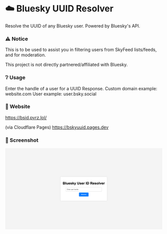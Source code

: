 # ☁️ Bluesky UUID Resolver
Resolve the UUID of any Bluesky user.
Powered by Bluesky's API.

### ⚠️ Notice
This is to be used to assist you in filtering users from SkyFeed lists/feeds, and for moderation.

This project is not directly partnered/affiliated with Bluesky.

### ❔ Usage
Enter the handle of a user for a UUID Response.
Custom domain example: website.com
User example: user.bsky.social

### 🔗 Website 
https://bsid.pvrz.lol/

(via Cloudflare Pages) https://bskyuuid.pages.dev

### 📸 Screenshot

![App Screenshot](https://github.com/pvrzz/bskyuuid/blob/main/preview.png?raw=true)
